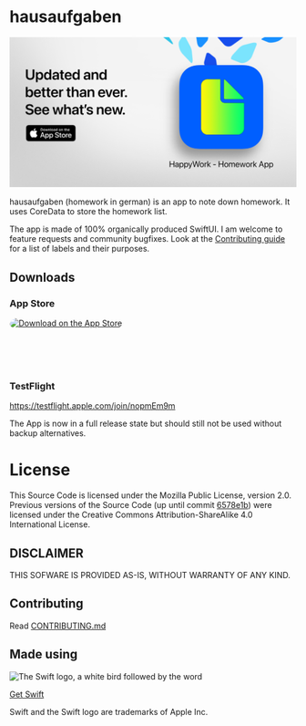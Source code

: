 # hausaufgaben

<picture>
  <source media="(prefers-color-scheme: dark)" srcset="./promo/banner_dark.png">
  <source media="(prefers-color-scheme: light)" srcset="./promo/banner_light.png">
  <img alt="New Launch Alert. Ready, Set, Get!" src="./promo/banner_light.png">
</picture>

hausaufgaben (homework in german) is an app to note down homework. It uses CoreData to store the homework list.

The app is made of 100% organically produced SwiftUI.
I am welcome to feature requests and community bugfixes. Look at the [Contributing guide](CONTRIBUTING.md) for a list of labels and their purposes.

## Downloads

### App Store

<a href="https://apps.apple.com/us/app/happywork-homework-app/id6444293099?itsct=apps_box_badge&amp;itscg=30200" style="display: inline-block; overflow: hidden; border-radius: 13px; width: 250px; height: 83px;"><img src="https://tools.applemediaservices.com/api/badges/download-on-the-app-store/black/en-us?size=250x83&amp;releaseDate=1670716800" alt="Download on the App Store" style="border-radius: 13px; width: 250px; height: 83px;"></a>

### TestFlight
https://testflight.apple.com/join/nopmEm9m

The App is now in a full release state but should still not be used without backup alternatives.

# License
This Source Code is licensed under the Mozilla Public License, version 2.0.
Previous versions of the Source Code (up until commit [6578e1b](https://github.com/libewa/hausaufgaben/commit/6578e1ba1949a99ce93072b08da7c4349e347ca4)) were licensed under the Creative Commons Attribution-ShareAlike 4.0 International License.

## DISCLAIMER
THIS SOFWARE IS PROVIDED AS-IS, WITHOUT WARRANTY OF ANY KIND.

## Contributing
Read [CONTRIBUTING.md](CONTRIBUTING.md)

## Made using

<picture>
  <source media="(prefers-color-scheme: dark)" srcset="https://user-images.githubusercontent.com/67926131/200187190-b76d4d3d-a170-4c6f-9786-03bed1e5eec4.svg">
  <source media="(prefers-color-scheme: light)" srcset="https://user-images.githubusercontent.com/67926131/200016102-7f4229fe-6c5d-4164-839c-c2a2a97ce7ea.svg">
  <img alt="The Swift logo, a white bird followed by the word "Swift" src="https://user-images.githubusercontent.com/67926131/200016102-7f4229fe-6c5d-4164-839c-c2a2a97ce7ea.svg">
</picture>

[Get Swift](https://www.swift.org/getting-started/)

Swift and the Swift logo are trademarks of Apple Inc.
